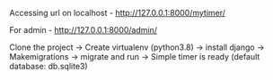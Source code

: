 Accessing url on localhost - http://127.0.0.1:8000/mytimer/

For admin - http://127.0.0.1:8000/admin/

Clone the project -> 
Create virtualenv (python3.8) -> 
install django -> 
Makemigrations -> migrate and run ->
Simple timer is ready
(default database: db.sqlite3)


